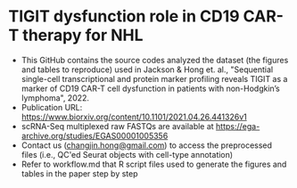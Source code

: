 # TIGIT dysfunction role in CD19 CAR-T therapy for NHL

- This GitHub contains the source codes analyzed the dataset (the figures and tables to reproduce) used in Jackson & Hong et. al., "Sequential single-cell transcriptional and protein marker profiling reveals TIGIT as a marker of CD19 CAR-T cell dysfunction in patients with non-Hodgkin’s lymphoma", 2022.
- Publication URL: https://www.biorxiv.org/content/10.1101/2021.04.26.441326v1
- scRNA-Seq multiplexed raw FASTQs are available at https://ega-archive.org/studies/EGAS00001005356
- Contact us (changjin.hong@gmail.com) to access the preprocessed files (i.e., QC'ed Seurat objects with cell-type annotation)
- Refer to workflow.md that R script files used to generate the figures and tables in the paper step by step
